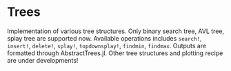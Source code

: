 # Trees
Implementation of various tree structures. Only binary search tree, AVL tree, splay tree are supported now. Available operations includes `search!`, `insert!`, `delete!`, `splay!`, `topdownsplay!`, `findmin`, `findmax`. Outputs are formatted through AbstractTrees.jl. Other tree structures and plotting recipe are under developments!
